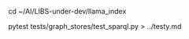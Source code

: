 <!-- title: llama_index SPARQL Notes 22 -->

cd ~/AI/LIBS-under-dev/llama_index

pytest tests/graph_stores/test_sparql.py > ../testy.md
